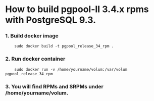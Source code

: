 How to build pgpool-II 3.4.x rpms with PostgreSQL 9.3.
==================

### 1. Build docker image

```
	sudo docker build -t pgpool_release_34_rpm .
```

### 2. Run docker container

```
	sudo docker run -v /home/yourname/volum:/var/volum pgpool_release_34_rpm
```
### 3. You will find RPMs and SRPMs under /home/yourname/volum.
